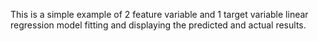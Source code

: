 This is a simple example of 2 feature variable and 1 target variable linear regression model fitting and displaying the predicted and actual results.
